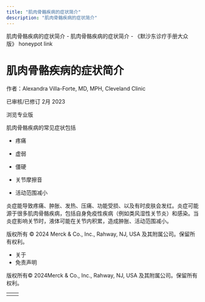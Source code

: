 ```yaml
---
title: "肌肉骨骼疾病的症状简介"
description: "肌肉骨骼疾病的症状简介"
---
```


﻿肌肉骨骼疾病的症状简介 \- 肌肉骨骼疾病的症状简介 \- 《默沙东诊疗手册大众版》 honeypot link

# 肌肉骨骼疾病的症状简介

作者：Alexandra Villa-Forte, MD, MPH, Cleveland Clinic

已审核/已修订 2月 2023

浏览专业版

肌肉骨骼疾病的常见症状包括

- 疼痛

- 虚弱

- 僵硬

- 关节摩擦音

- 活动范围减小


炎症能导致疼痛、肿胀、发热、压痛、功能受损、以及有时皮肤会发红。炎症可能源于很多肌肉骨骼疾病，包括自身免疫性疾病（例如类风湿性关节炎）和感染。当炎症影响关节时，液体可能在关节内积累，造成肿胀、活动范围减小。



版权所有 © 2024
Merck & Co., Inc., Rahway, NJ, USA 及其附属公司。保留所有权利。

- 关于
- 免责声明

版权所有© 2024Merck & Co., Inc., Rahway, NJ, USA 及其附属公司。保留所有权利。

|     |     |
| --- | --- |
|  |  |